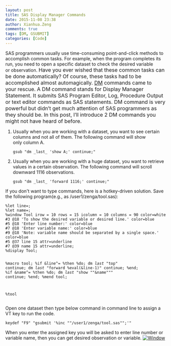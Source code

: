 ```yaml
---
layout: post
title: SAS Display Manager Commands
date: 2015-11-08 23:38
author: Xianhua.Zeng
comments: true
tags: [DM, GSUBMIT]
categories: [Code]
---
```

SAS programmers usually use time-consuming point-and-click methods to accomplish common tasks. For example, when the program completes its run, you need to open a specific dataset to check the desired variable or observation. <span style="font-size: 1rem;">Have you ever wished that these common tasks can be done automatically? Of course, these tasks had to be accomplished almost automagically. </span><span style="text-decoration: underline;"><a style="font-size: 1rem;" href="https://support.sas.com/documentation/cdl/en/lrdict/64316/HTML/default/viewer.htm#a000167815.htm" target="_blank">DM</a></span><span style="font-size: 1rem;"> commands came to your rescue. A DM command stands for Display Manager Statement. It submits SAS Program Editor, Log, Procedure Output or text editor commands as SAS statements. DM command is very powerful but didn’t get much attention of SAS programmers as they should be. In this post, I’ll introduce 2 DM commands you might not have heard of before.</span>
<ol>
 	<li>Usually when you are working with a dataset, you want to see certain columns and not all of them. The following command will show only column A.
<pre><code>gsub "dm _last_ 'show A;' continue;"</code></pre>
</li>
 	<li>Usually when you are working with a huge dataset, you want to retrieve values in a certain observation. The following command will scroll downward 1116 observations.
<pre><code>gsub "dm _last_ 'forward 1116;' continue;"</code></pre>
</li>
</ol>
If you don't want to type commands, here is a hotkey-driven solution. Save the following program(e.g., as /user1/zenga/tool.sas):
<pre><code>%let line=;
%let name=;
%window Tool irow = 10 rows = 15 icolumn = 10 columns = 90 color=white
#3 @18 'To show the desired variable or desired line.' color=blue
#5 @18 'Enter line number:' color=blue
#7 @18 'Enter variable name:' color=blue
#9 @18 'Note: variable name should be separated by a single space.' color=blue
#5 @37 line 15 attr=underline
#7 @39 name 15 attr=underline;
%display Tool;

%macro tool;
%if &amp;line^= %then %do;
    dm _last_ "top" continue;
    dm _last_ "forward %eval(&amp;line-1)" continue;
%end;
%if &amp;name^= %then %do;
    dm _last_ "show ""&amp;name""" continue;
%end;
%mend tool;

%tool
</code></pre>
Open one dataset then type below command in command line to assign a VT key to run the code.
<pre><code>keydef "F9" "gsubmit '%inc ""/user1/zenga/tool.sas"";'"</code></pre>
When you enter the assigned key you will be asked to enter line number or variable name, then you can get desired observation or variable. <a href="http://www.xianhuazeng.com/en/wp-content/uploads/2015/11/Window.jpg"><img class="aligncenter size-full" src="http://www.xianhuazeng.com/en/wp-content/uploads/2015/11/Window.jpg" alt="Window" /></a>